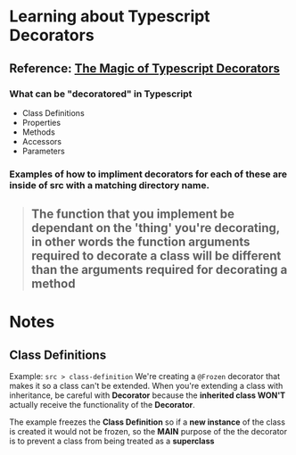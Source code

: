 # Learning about Typescript Decorators

## Reference: [The Magic of Typescript Decorators](https://www.youtube.com/watch?v=O6A-u_FoEX8)

### What can be "decoratored" in Typescript
- Class Definitions
- Properties
- Methods
- Accessors
- Parameters

### Examples of how to impliment decorators for each of these are inside of src with a matching directory name.

> ## The function that you implement be dependant on the 'thing' you're decorating, in other words the function arguments required to decorate a class will be different than the arguments required for decorating a method

# Notes
## Class Definitions

Example: `src > class-definition`
We're creating a `@Frozen` decorator that makes it so a class can't be extended.
When you're extending a class with inheritance, be careful with __Decorator__ because the __inherited class WON'T__  actually receive the functionality of the __Decorator__.

The example freezes the __Class Definition__ so if a __new instance__ of the class is created it would not be frozen, so the __MAIN__ purpose of the the decorator is to prevent a class from being treated as a __superclass__